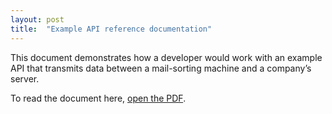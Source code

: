 ```yaml
---
layout: post
title:  "Example API reference documentation"
---
```

This document demonstrates how a developer would work with an example API that transmits data between a mail-sorting machine and a company’s server. 

To read the document here, <a href="/samples/API-reference-documentation.pdf">open the PDF</a>.

<object style="min-height: 600px;" data="/samples/API-reference-documentation.pdf" width="100%" height="100%" type='application/pdf'/>
